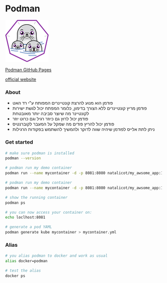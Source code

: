 # Podman
![podman](../images/podman.png)

[Podman GitHub Pages](https://github.com/containers/podman/)

[official website](https://podman.io/)

### About
- פודמן הוא מנוע להרצת קונטיינרים המפותח ע"י רד האט
- פודמן מריץ קונטיינרים ללא הצורך בדימון, כלומר המפתח יכול לגשת ישירות לקונטיינר מה שיוצר סביבה יותר מאובטחת
- פודמן יכול לרוץ גם כיוזר רגיל וגם כרוט יוזר
- פודמן יכול להריץ פודים מה שמקל על המעבר לקוברנטיס
- ניתן לתת אלייס לפודמן שיהיה שווה לדוקר ולהמשיך להשתמש בפקודות הרגילות


### Get started
```sh
# make sure podman is installed
podman --version
```

```sh
# podman run my demo container
podman run --name mycontainer -d -p 8081:8080 natalicot/my_awsome_app:1.0.1
```

```sh
# podman run my demo container
podman run --name mycontainer -d -p 8081:8080 natalicot/my_awsome_app:1.0.1
```

```sh
# show the running container
podman ps
```

```sh
# you can now access your container on:
echo loclhost:8081
```

```sh
# generate a pod YAML
podman generate kube mycontainer > mycontainer.yml
```

### Alias
```sh
# you alias podman to docker and work as usual
alias docker=podman
```

```sh
# test the alias
docker ps
```
